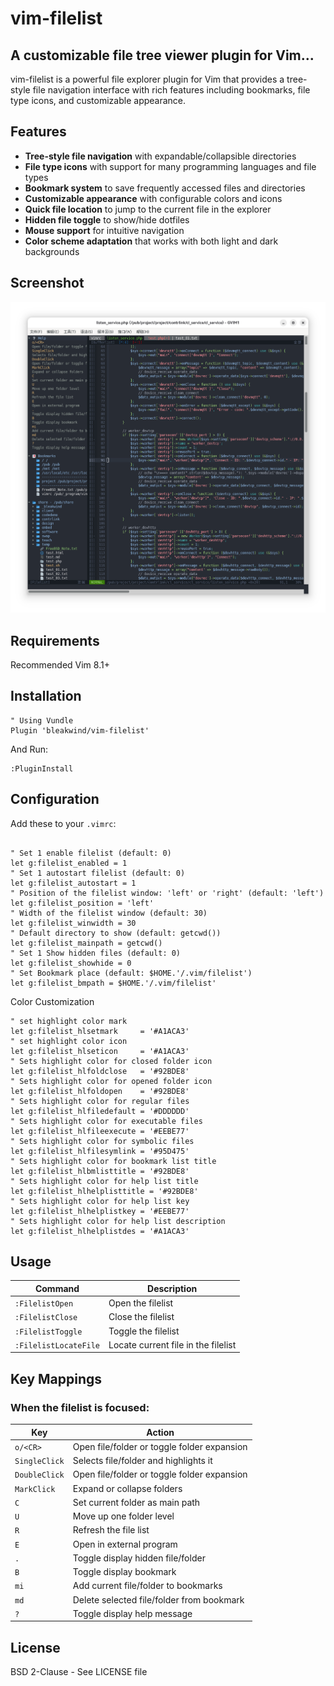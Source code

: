 # vim-filelist

## A customizable file tree viewer plugin for Vim...
vim-filelist is a powerful file explorer plugin for Vim that provides a tree-style file navigation interface with rich features including bookmarks, file type icons, and customizable appearance.

## Features
- **Tree-style file navigation** with expandable/collapsible directories
- **File type icons** with support for many programming languages and file types
- **Bookmark system** to save frequently accessed files and directories
- **Customizable appearance** with configurable colors and icons
- **Quick file location** to jump to the current file in the explorer
- **Hidden file toggle** to show/hide dotfiles
- **Mouse support** for intuitive navigation
- **Color scheme adaptation** that works with both light and dark backgrounds

## Screenshot
![Filelist Screenshot](https://github.com/bleakwind/vim-filelist/blob/main/vim-filelist.png)

## Requirements
Recommended Vim 8.1+

## Installation
```vim
" Using Vundle
Plugin 'bleakwind/vim-filelist'
```

And Run:
```vim
:PluginInstall
```

## Configuration
Add these to your `.vimrc`:
```vim

" Set 1 enable filelist (default: 0)
let g:filelist_enabled = 1
" Set 1 autostart filelist (default: 0)
let g:filelist_autostart = 1
" Position of the filelist window: 'left' or 'right' (default: 'left')
let g:filelist_position = 'left'
" Width of the filelist window (default: 30)
let g:filelist_winwidth = 30
" Default directory to show (default: getcwd())
let g:filelist_mainpath = getcwd()
" Set 1 Show hidden files (default: 0)
let g:filelist_showhide = 0
" Set Bookmark place (default: $HOME.'/.vim/filelist')
let g:filelist_bmpath = $HOME.'/.vim/filelist'
```

Color Customization
```vim
" set highlight color mark
let g:filelist_hlsetmark     = '#A1ACA3'
" set highlight color icon
let g:filelist_hlseticon     = '#A1ACA3'
" Sets highlight color for closed folder icon
let g:filelist_hlfoldclose   = '#92BDE8'
" Sets highlight color for opened folder icon
let g:filelist_hlfoldopen    = '#92BDE8'
" Sets highlight color for regular files
let g:filelist_hlfiledefault = '#DDDDDD'
" Sets highlight color for executable files
let g:filelist_hlfileexecute = '#EEBE77'
" Sets highlight color for symbolic files
let g:filelist_hlfilesymlink = '#95D475'
" Sets highlight color for bookmark list title
let g:filelist_hlbmlisttitle = '#92BDE8'
" Sets highlight color for help list title
let g:filelist_hlhelplisttitle = '#92BDE8'
" Sets highlight color for help list key
let g:filelist_hlhelplistkey = '#EEBE77'
" Sets highlight color for help list description
let g:filelist_hlhelplistdes = '#A1ACA3'
```

## Usage
| Command               | Description                         |
| --------------------- | ----------------------------------- |
| `:FilelistOpen`       | Open the filelist                   |
| `:FilelistClose`      | Close the filelist                  |
| `:FilelistToggle`     | Toggle the filelist                 |
| `:FilelistLocateFile` | Locate current file in the filelist |

## Key Mappings

### When the filelist is focused:
| Key           | Action                                      |
| ------------- | ------------------------------------------- |
| `o/<CR>`      | Open file/folder or toggle folder expansion |
| `SingleClick` | Selects file/folder and highlights it       |
| `DoubleClick` | Open file/folder or toggle folder expansion |
| `MarkClick`   | Expand or collapse folders                  |
| `C`           | Set current folder as main path             |
| `U`           | Move up one folder level                    |
| `R`           | Refresh the file list                       |
| `E`           | Open in external program                    |
| `.`           | Toggle display hidden file/folder           |
| `B`           | Toggle display bookmark                     |
| `mi`          | Add current file/folder to bookmarks        |
| `md`          | Delete selected file/folder from bookmark   |
| `?`           | Toggle display help message                 |

## License
BSD 2-Clause - See LICENSE file
